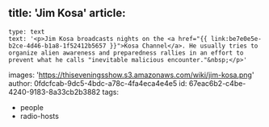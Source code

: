 title: 'Jim Kosa'
article:
  -
    type: text
    text: '<p>Jim Kosa broadcasts nights on the <a href="{{ link:be7e0e5e-b2ce-4d46-b1a8-1f52412b5657 }}">Kosa Channel</a>. He usually tries to organize alien awareness and preparedness rallies in an effort to prevent what he calls "inevitable malicious encounter."&nbsp;</p>'
images: 'https://thiseveningsshow.s3.amazonaws.com/wiki/jim-kosa.png'
author: 0fdcfcab-9dc5-4bdc-a78c-4fa4eca4e4e5
id: 67eac6b2-c4be-4240-9183-8a33cb2b3882
tags:
  - people
  - radio-hosts
